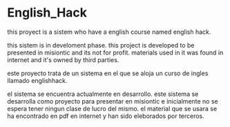 # English_Hack
this proyect is a sistem who have a english course named english hack. 

this sistem is in develoment phase. 
this project is developed to be presented in misiontic and its not for profit. materials used in it was found in internet and it's owned by third parties. 

este proyecto trata de un sistema en el que se aloja un curso de ingles llamado englishhack. 

el sistema se encuentra actualmente en desarrollo. 
este sistema se desarrolla como proyecto para presentar en misiontic e inicialmente no se espera tener ningun clase de lucro del mismo. el material que se usara se ha encontrado en pdf en internet y han sido eleborados por terceros. 
